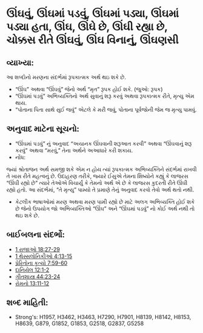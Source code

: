 # ઊંઘવું, ઊંઘમાં પડવું, ઊંઘમાં પડ્યા, ઊંઘમાં પડ્યા હતા, ઊંઘ, ઊંઘે છે, ઊંઘી રહ્યા છે, ચોક્કસ રીતે ઊંઘવું, ઊંઘ વિનાનું, ઊંઘણસી 

## વ્યાખ્યા: 

આ શબ્દોનો મરણના સંદર્ભમાં રૂપકાત્મક અર્થ થઇ શકે છે.

* “ઊંઘ” અથવા “ઊંઘવું” જેનો અર્થ “મૃત” રૂપક હોઈ શકે. (જુઓ: રૂપક)
* “ઊંઘમાં પડવું” અભિવ્યક્તિનો અર્થ સુવાનું શરૂ કરવું અથવા રૂપકાત્મક રીતે, મૃત્યુ એમ થાય.
* “પોતાના પિતા સાથે સુઈ જવું” એટલે કે મરી જવું, પોતાના પૂર્વજોની જેમ જ મૃત્યુ પામવું.

## અનુવાદ માટેના સૂચનો: 

* “ઊંઘમાં પડવું” નું અનુવાદ “અચાનક ઊંઘવાની શરૂઆત કરવી” અથવા “ઊંઘવાનું શરૂ કરવું” અથવા “મરવું,” તેના અર્થને અઆધારે કરી શકાય.
* નોંધ:

જ્યાં શ્રોતાજન અર્થ સમજી શકે એમ ન હોય ત્યાં રૂપકાત્મક અભિવ્યક્તિને સંદર્ભમાં રાખવી તે ખાસ રીતે મહત્વનું છે.
ઉદાહરણ તરીકે, જ્યારે ઈસુએ તેમના શિષ્યોને કહ્યું કે લાજરસ “ઊંઘી રહ્યો છે” ત્યારે તેઓએ વિચાર્યું કે તેમનો અર્થ એ છે કે લાજરસ કુદરતી રીતે ઊંઘી રહ્યો હતો.
આ સંદર્ભમાં, “તે મૃત્યુ” પામ્યો તે પ્રમાણે તેનું અનુવાદ કરવો તેવો અર્થ થતો નથી.

* કેટલીક ભાષાઓમાં મરણ અથવા મરણ પામી રહ્યો છે માટે અલગ અભિવ્યક્તિ હોઈ શકે છે જેનો ઉપયોગ જો અભિવ્યક્તિઓ  “ઊંઘ” અને “ઊંઘમાં પડવું” નો કોઈ અર્થ નથી તો થઇ શકે છે.

## બાઈબલના સંદર્ભો: 

* [1 રાજાઓ 18:27-29](rc://gu/tn/help/1ki/18/27)
* [1 થેસ્સલોનિકીઓ 4:13-15](rc://gu/tn/help/1th/04/13)
* [પ્રેરિતોના કૃત્યો 7:59-60](rc://gu/tn/help/act/07/59)
* [દાનિયેલ 12:1-2](rc://gu/tn/help/dan/12/01)
* [ગીતશાસ્ત્ર 44:23-24](rc://gu/tn/help/psa/044/023)
* [રોમનો 13:11-12](rc://gu/tn/help/rom/13/11)

## શબ્દ માહિતી: 

* Strong's: H1957, H3462, H3463, H7290, H7901, H8139, H8142, H8153, H8639, G879, G1852, G1853, G2518, G2837, G5258
